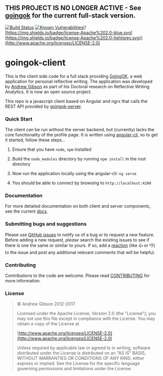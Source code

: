 ## THIS PROJECT IS NO LONGER ACTIVE - See [goingok](https://github.com/GoingOK/goingok) for the current full-stack version.

[![Build Status](https://travis-ci.org/GoingOK/goingok-client.svg?branch=master)](https://travis-ci.org/GoingOK/goingok-client) [![Known Vulnerabilities](https://snyk.io/test/github/goingok/goingok-client/badge.svg)](https://snyk.io/test/github/goingok/goingok-client)[![https://img.shields.io/badge/license-Apache%202.0-blue.svg](https://img.shields.io/badge/license-Apache%202.0-lightgrey.svg)](http://www.apache.org/licenses/LICENSE-2.0)

# goingok-client

This is the client side code for a full stack providing [GoingOK](http://goingok.org), a web application for personal reflective writing. The application was developed by [Andrew Gibson](http://andrewresearch.net) as part of his Doctoral research on Reflective Writing Analytics. It is now an open source project.

This repo is a javascript client based on Angular and ngrx that calls the REST API provided by [goingok-server](https://github.com/GoingOK/goingok-server).

### Quick Start

The client can be run without the server backend, but (currently) lacks the core functionality of the profile page. It is written using [angular-cli](https://cli.angular.io), so to get it started, follow these steps...

1. Ensure that you have ```node```, ```npm``` installed

2. Build the ```node_modules``` directory by running ```npm install``` in the root directory

3. Now run the application locally using the angular-cli: ```ng serve```

4. You should be able to connect by browsing to ```http://localhost:4200```


### Documentation

For more detailed documentation on both client and server components, see the current [docs](http://goingok.org/docs/).

### Submitting bugs and suggestions

Please use [GitHub issues](../../issues) to notify us of a bug or to request a new feature. Before adding a new request, *please* search the existing issues to see if there is one the same or similar to yours. If so, add a [reaction](//github.com/blog/2119-add-reactions-to-pull-requests-issues-and-comments) (like :+1: or :-1:) to the issue and post any additional relevant comments that will be helpful.

### Contributing

Contributions to the code are welcome. Please read [CONTRIBUTING](CONTRIBUTING.md) for more information.

### License

 > &copy; Andrew Gibson 2012-2017
 >
   > Licensed under the Apache License, Version 2.0 (the "License"); you may not use this file except in compliance with the License. You may obtain a copy of the License at
   >
   > [http://www.apache.org/licenses/LICENSE-2.0](http://www.apache.org/licenses/LICENSE-2.0)
   >
   > Unless required by applicable law or agreed to in writing, software distributed under the License is distributed on an "AS IS" BASIS, WITHOUT WARRANTIES OR CONDITIONS OF ANY KIND, either express or implied. See the License for the specific language governing permissions and limitations under the License.
